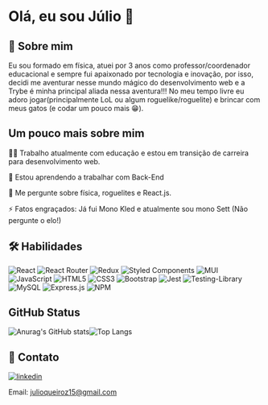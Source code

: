 
# Olá, eu sou Júlio 👋


## 🚀 Sobre mim
Eu sou formado em física, atuei por 3 anos como professor/coordenador 
educacional e sempre fui apaixonado por tecnologia e inovação, por isso, decidi me aventurar nesse mundo mágico do desenvolvimento web e a Trybe é minha principal aliada nessa aventura!!!
No meu tempo livre eu adoro jogar(principalmente LoL  ou algum roguelike/roguelite) e brincar com meus gatos (e codar um pouco mais 😁).


## Um pouco mais sobre mim
👩‍💻 Trabalho atualmente com educação e estou em transição de carreira para desenvolvimento web.

🧠 Estou aprendendo a trabalhar com Back-End


💬 Me pergunte sobre física, roguelites e React.js.


⚡️ Fatos engraçados: Já fui Mono Kled e atualmente sou mono Sett (Não pergunte o elo!)



## 🛠 Habilidades
![React](https://img.shields.io/badge/react-%2320232a.svg?style=for-the-badge&logo=react&logoColor=%2361DAFB) 
![React Router](https://img.shields.io/badge/React_Router-CA4245?style=for-the-badge&logo=react-router&logoColor=white)
![Redux](https://img.shields.io/badge/redux-%23593d88.svg?style=for-the-badge&logo=redux&logoColor=white)
![Styled Components](https://img.shields.io/badge/styled--components-DB7093?style=for-the-badge&logo=styled-components&logoColor=white)
![MUI](https://img.shields.io/badge/MUI-%230081CB.svg?style=for-the-badge&logo=mui&logoColor=white)
![JavaScript](https://img.shields.io/badge/javascript-%23323330.svg?style=for-the-badge&logo=javascript&logoColor=%23F7DF1E)
![HTML5](https://img.shields.io/badge/html5-%23E34F26.svg?style=for-the-badge&logo=html5&logoColor=white)
![CSS3](https://img.shields.io/badge/css3-%231572B6.svg?style=for-the-badge&logo=css3&logoColor=white)
![Bootstrap](https://img.shields.io/badge/bootstrap-%23563D7C.svg?style=for-the-badge&logo=bootstrap&logoColor=white)
![Jest](https://img.shields.io/badge/-jest-%23C21325?style=for-the-badge&logo=jest&logoColor=white)
![Testing-Library](https://img.shields.io/badge/-TestingLibrary-%23E33332?style=for-the-badge&logo=testing-library&logoColor=white)
![MySQL](https://img.shields.io/badge/mysql-%2300f.svg?style=for-the-badge&logo=mysql&logoColor=white)
![Express.js](https://img.shields.io/badge/express.js-%23404d59.svg?style=for-the-badge&logo=express&logoColor=%2361DAFB)
![NPM](https://img.shields.io/badge/NPM-%23000000.svg?style=for-the-badge&logo=npm&logoColor=white)

## GitHub Status

![Anurag's GitHub stats](https://github-readme-stats.vercel.app/api?username=julio-silveira&show_icons=true&theme=radical)![Top Langs](https://github-readme-stats.vercel.app/api/top-langs/?username=julio-silveira&layout=compact&theme=radical)
## 🔗 Contato
[![linkedin](https://img.shields.io/badge/linkedin-0A66C2?style=for-the-badge&logo=linkedin&logoColor=white)](https://www.linkedin.com/in/juliosilveiradev/)

Email: julioqueiroz15@gmail.com
